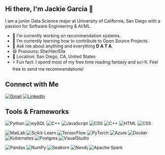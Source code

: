 ## Hi there, I'm Jackie Garcia 👋

<!--
**JacquelynGarcia/JacquelynGarcia** is a ✨ _special_ ✨ repository because its `README.md` (this file) appears on your GitHub profile.

Here are some ideas to get you started:

- 🔭 I’m currently working on ...
- 🌱 I’m currently learning ...
- 👯 I’m looking to collaborate on ...
- 🤔 I’m looking for help with ...
- 💬 Ask me about ...
- 📫 How to reach me: ...
- 😄 Pronouns: ...
- ⚡ Fun fact: ...
-->
I am a junior Data Science major at University of California, San Diego with a passion for Software Engineering & AI/ML.

- 🔭 I’m currently working on recommendation systems.
- 🌱 I’m currently learning how to contribute to Open Source Projects.
- 💬 Ask me about anything and everything **D A T A**.
- 😄 Pronouns: She/Her/Ella
- 🌴 Location: San Diego, CA, United States
- ⚡ Fun fact: I spend most of my free time reading fantasy and sci-fi. Feel free to send me recommendations!

## Connect with Me

[![Gmail](https://skillicons.dev/icons?i=gmail)](mailto:jag053@ucsd.edu)
[![LinkedIn](https://skillicons.dev/icons?i=linkedin)](https://www.linkedin.com/in/jacquelyn-garcia)

## Tools & Frameworks

![Python](https://skillicons.dev/icons?i=py)
![mySQL](https://skillicons.dev/icons?i=mysql)
![C++](https://skillicons.dev/icons?i=cpp)
![JavaScript](https://skillicons.dev/icons?i=js)
![CSS](https://skillicons.dev/icons?i=css)
![C++](https://skillicons.dev/icons?i=cpp)
![HTML](https://skillicons.dev/icons?i=html)
![CSS](https://skillicons.dev/icons?i=css)

![MatLab](https://skillicons.dev/icons?i=matlab)
![Scikit-Learn](https://skillicons.dev/icons?i=sklearn)
![TensorFlow](https://skillicons.dev/icons?i=tensorflow)
![PyTorch](https://skillicons.dev/icons?i=pytorch)
![Azure](https://skillicons.dev/icons?i=azure)
![Docker](https://skillicons.dev/icons?i=docker)
![Kubernetes](https://skillicons.dev/icons?i=kubernetes)
![Postgres](https://skillicons.dev/icons?i=postgres)
![VisualStudio](https://skillicons.dev/icons?i=visualstudio)

![Pandas](https://img.shields.io/badge/Pandas-150458?style=for-the-badge&logo=pandas&logoColor=white)
![NumPy](https://img.shields.io/badge/NumPy-013243?style=for-the-badge&logo=numpy&logoColor=white)
![Seaborn](https://img.shields.io/badge/Seaborn-6DB33F?style=for-the-badge&logo=seaborn&logoColor=white)
![Neo4j](https://img.shields.io/badge/Neo4j-008CC1?style=for-the-badge&logo=neo4j&logoColor=white)
![Apache Spark](https://img.shields.io/badge/Apache%20Spark-E25A1C?style=for-the-badge&logo=apachespark&logoColor=white)
